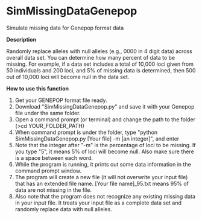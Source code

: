 # SimMissingDataGenepop
Simulate missing data for Genepop format data

<b>Description</b>

Randomly replace alleles with null alleles (e.g., 0000 in 4 digit data) across overall data set. You can determine how many percent of data to be missing. For example, if a data set includes a total of 10,000 loci given from 50 individuals and 200 loci, and 5% of missing data is determined, then 500 out of 10,000 loci will become null in the data set.

<b>How to use this function</b>

1. Get your GENEPOP format file ready.
2. Download "SimMissingDataGenepop.py" and save it with your Genepop file under the same folder.
3. Open a command prompt (or terminal) and change the path to the folder (>cd YOUR_FOLDER_PATH)
4. When command prompt is under the folder, type "python SimMissingDataGenepop.py [Your file] -m [an integer]", and enter
5. Note that the integer after "-m" is the percentage of loci to be missing. If you type "5", it means 5% of loci will become null. Also make sure there is a space between each word.
6. While the program is running, it prints out some data information in the command prompt window. 
7. The program will create a new file (it will not overwrite your input file) that has an extended file name. [Your file name]_95.txt means 95% of data are not missing in the file.
8. Also note that the program does not recognize any existing missing data in your input file. It treats your input file as a complete data set and randomly replace data with null alleles.

